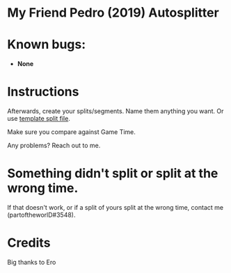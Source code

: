 # My Friend Pedro (2019) Autosplitter

# Known bugs:

* **None**

# Instructions

Afterwards, create your splits/segments. Name them anything you want. Or use [template split file](https://github.com/partoftheworlD/MyFriendPedro_autosplitter/blob/master/My%20Friend%20Pedro%20-%20Any%25%20template.lss). 

Make sure you compare against Game Time.

Any problems? Reach out to me.

# Something didn't split or split at the wrong time.

If that doesn't work, or if a split of yours split at the wrong time, contact me (partoftheworlD#3548).

# Credits 

Big thanks to Ero

